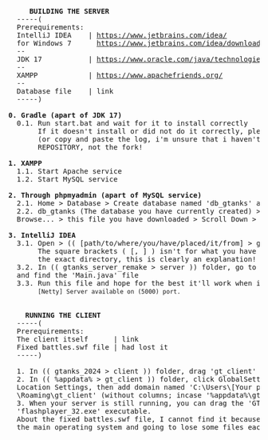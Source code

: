 <pre>
  <b>   BUILDING THE SERVER</b>
  -----(
  Prerequirements:
  IntelliJ IDEA    | <a href="https://www.jetbrains.com/idea/">https://www.jetbrains.com/idea/</a>
  for Windows 7      <a href="https://www.jetbrains.com/idea/download/other.html#2022.3">https://www.jetbrains.com/idea/download/other.html#2022.3</a>
  --
  JDK 17           | <a href="https://www.oracle.com/java/technologies/javase/jdk17-archive-downloads.html">https://www.oracle.com/java/technologies/javase/jdk17-archive-downloads.html</a>
  --
  XAMPP            | <a href="https://www.apachefriends.org/">https://www.apachefriends.org/</a>
  --
  Database file    | link
  -----)

<b>0. Gradle (apart of JDK 17)</b>
  0.1. Run start.bat and wait for it to install correctly
       If it doesn't install or did not do it correctly, please make an issue and grab an log file
       (or copy and paste the log, i'm unsure that i haven't even checked for that) TO THE ORIGINAL
       REPOSITORY, not the fork!

<b>1. XAMPP</b>
  1.1. Start Apache service
  1.2. Start MySQL service

<b>2. Through phpmyadmin (apart of MySQL service)</b>
  2.1. Home > Database > Create database named 'db_gtanks' and set collation to utf8_general_ci
  2.2. db_gtanks (The database you have currently created) > Import:
  Browse... > this file you have downloaded > Scroll Down > Click 'Import' button

<b>3. IntelliJ IDEA</b>
  3.1. Open > (( [path/to/where/you/have/placed/it/from] > gtanks_server_remake > server ))
       The square brackets ( [, ] ) isn't for what you have to go to
       the exact directory, this is clearly an explanation!
  3.2. In (( gtanks_server_remake > server )) folder, go to src > main > java > amalgama
  and find the 'Main.java' file
  3.3. Run this file and hope for the best it'll work when in terminal displays:
       <code>[Netty] Server available on (5000) port.</code>


 <b>   RUNNING THE CLIENT</b>
  -----(
  Prerequirements:
  The client itself      | link
  Fixed battles.swf file | had lost it
  -----)

  1. In (( gtanks_2024 > client )) folder, drag 'gt_client' folder into %appdata%.
  2. In (( %appdata% > gt_client )) folder, click GlobalSettings.exe > Advanced > Trusted
  Location Settings, then add domain named 'C:\Users\[Your profile username]\AppData
  \Roaming\gt_client' (without columns; incase '%appdata%\gt_client' doesn't work)
  3. When your server is still running, you can drag the 'GTloader.swf' file into
  'flashplayer_32.exe' executable.
  About the fixed battles.swf file, I cannot find it because I can't seemingly find myself as
  the main operating system and going to lose some files each install. So, yeah...
</pre>